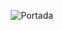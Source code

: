 <p align="center">
  <img src="https://github.com/JuditRoca/GPT_Googler/blob/main/src/header3.png" alt="Portada"/>
</p>




